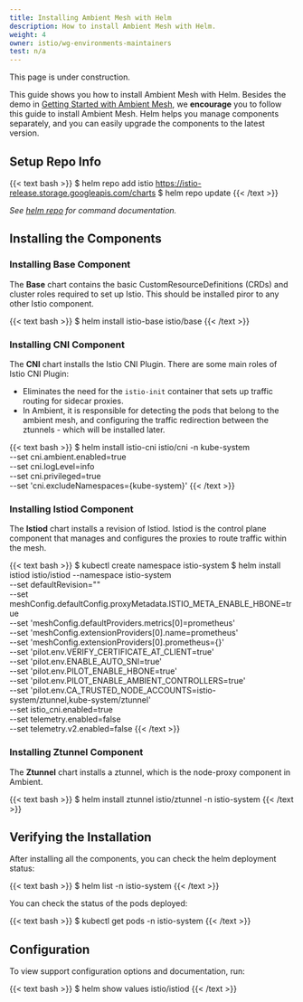 ```yaml
---
title: Installing Ambient Mesh with Helm
description: How to install Ambient Mesh with Helm.
weight: 4
owner: istio/wg-environments-maintainers
test: n/a
---
```


This page is under construction.

This guide shows you how to install Ambient Mesh with Helm. 
Besides the demo in [Getting Started with Ambient Mesh](/docs/ops/ambient/getting-started/), 
we **encourage** you to follow this guide to install Ambient Mesh. 
Helm helps you manage components separately, and you can easily upgrade the components to the latest version.

## Setup Repo Info

{{< text bash >}}
$ helm repo add istio https://istio-release.storage.googleapis.com/charts
$ helm repo update
{{< /text >}}

_See [helm repo](https://helm.sh/docs/helm/helm_repo/) for command documentation._

## Installing the Components

### Installing Base Component

The **Base** chart contains the basic CustomResourceDefinitions (CRDs) and cluster roles required to set up Istio. 
This should be installed piror to any other Istio component.

{{< text bash >}}
$ helm install istio-base istio/base
{{< /text >}}

### Installing CNI Component

The **CNI** chart installs the Istio CNI Plugin. There are some main roles of Istio CNI Plugin:

- Eliminates the need for the `istio-init` container that sets up traffic routing for sidecar proxies.
- In Ambient, it is responsible for detecting the pods that belong to the ambient mesh, and configuring the traffic redirection between the ztunnels - which will be installed later.

{{< text bash >}}
$ helm install istio-cni istio/cni -n kube-system \
    --set cni.ambient.enabled=true \
    --set cni.logLevel=info \
    --set cni.privileged=true \
    --set 'cni.excludeNamespaces={kube-system}'
{{< /text >}}

### Installing Istiod Component

The **Istiod** chart installs a revision of Istiod. Istiod is the control plane component that manages and configures the proxies to route traffic within the mesh.

{{< text bash >}}
$ kubectl create namespace istio-system
$ helm install istiod istio/istiod --namespace istio-system \
    --set defaultRevision="" \
    --set meshConfig.defaultConfig.proxyMetadata.ISTIO_META_ENABLE_HBONE=true \
    --set 'meshConfig.defaultProviders.metrics[0]=prometheus' \
    --set 'meshConfig.extensionProviders[0].name=prometheus' \
    --set 'meshConfig.extensionProviders[0].prometheus={}' \
    --set 'pilot.env.VERIFY_CERTIFICATE_AT_CLIENT=true' \
    --set 'pilot.env.ENABLE_AUTO_SNI=true' \
    --set 'pilot.env.PILOT_ENABLE_HBONE=true' \
    --set 'pilot.env.PILOT_ENABLE_AMBIENT_CONTROLLERS=true' \
    --set 'pilot.env.CA_TRUSTED_NODE_ACCOUNTS=istio-system/ztunnel\,kube-system/ztunnel' \
    --set istio_cni.enabled=true \
    --set telemetry.enabled=false \
    --set telemetry.v2.enabled=false
{{< /text >}}

### Installing Ztunnel Component

The **Ztunnel** chart installs a ztunnel, which is the node-proxy component in Ambient.

{{< text bash >}}
$ helm install ztunnel istio/ztunnel -n istio-system
{{< /text >}}

## Verifying the Installation

After installing all the components, you can check the helm deployment status:

{{< text bash >}}
$ helm list -n istio-system
{{< /text >}}

You can check the status of the pods deployed:

{{< text bash >}}
$ kubectl get pods -n istio-system
{{< /text >}}

## Configuration

To view support configuration options and documentation, run:

{{< text bash >}}
$ helm show values istio/istiod
{{< /text >}}
